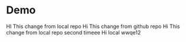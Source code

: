 # Demo
HI This change from local repo
Hi This change from github repo
Hi This change from local repo second timeee 
Hi local wwqe12
